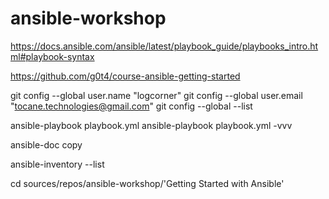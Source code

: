 # ansible-workshop

https://docs.ansible.com/ansible/latest/playbook_guide/playbooks_intro.html#playbook-syntax

https://github.com/g0t4/course-ansible-getting-started

git config --global user.name "logcorner"
git config --global user.email "tocane.technologies@gmail.com"
git config --global --list

ansible-playbook playbook.yml 
ansible-playbook playbook.yml  -vvv

ansible-doc copy


ansible-inventory --list



cd sources/repos/ansible-workshop/'Getting Started with Ansible'